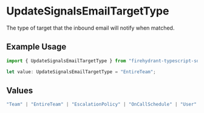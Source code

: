 # UpdateSignalsEmailTargetType

The type of target that the inbound email will notify when matched.

## Example Usage

```typescript
import { UpdateSignalsEmailTargetType } from "firehydrant-typescript-sdk/models/components";

let value: UpdateSignalsEmailTargetType = "EntireTeam";
```

## Values

```typescript
"Team" | "EntireTeam" | "EscalationPolicy" | "OnCallSchedule" | "User" | "SlackChannel" | "MicrosoftTeamsChannel" | "Webhook"
```